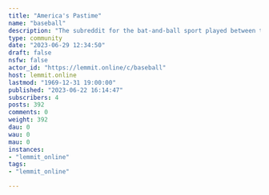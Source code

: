 ```yaml
---
title: "America's Pastime" 
name: "baseball"
description: "The subreddit for the bat-and-ball sport played between two teams of nine players. America's pastime. Mike Trout **For the best user..."
type: community
date: "2023-06-29 12:34:50"
draft: false
nsfw: false
actor_id: "https://lemmit.online/c/baseball"
host: lemmit.online
lastmod: "1969-12-31 19:00:00"
published: "2023-06-22 16:14:47"
subscribers: 4
posts: 392
comments: 0
weight: 392
dau: 0
wau: 0
mau: 0
instances:
- "lemmit_online"
tags: 
- "lemmit_online"

---
```

